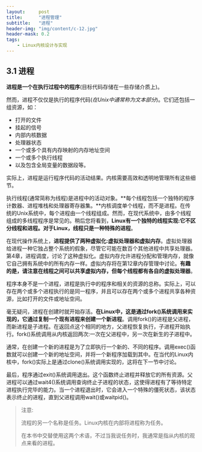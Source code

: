 ```yaml
---
layout:     post
title:      "进程管理"
subtitle:   "进程"
header-img: "img/content/c-12.jpg"
header-mask: 0.2
tags:
    - Linux内核设计与实现
---
```




## 3.1 进程

​		**进程是一个在执行过程中的程序**(目标代码存储在一些存储介质上)。

然而，进程不仅仅是执行的程序代码(*在Unix中通常称为文本部分*)。它们还包括一组资源，如：

- 打开的文件
- 挂起的信号
- 内部内核数据
- 处理器状态
- 一个或多个具有内存映射的内存地址空间
- 一个或多个执行线程
- 以及包含全局变量的数据段等。

实际上，进程是运行程序代码的活动结果。内核需要高效和透明地管理所有这些细节。

​		执行线程(通常简称为线程)是进程中的活动对象。**每个线程包括一个独特的程序计数器、进程堆栈和处理器寄存器集。**内核调度单个线程，而不是进程。在传统的Unix系统中，每个进程由一个线程组成。然而，在现代系统中，由多个线程组成的多线程程序是常见的。稍后您将看到，**Linux有一个独特的线程实现:它不区分线程和进程。对于Linux，线程只是一种特殊的进程**。

​		在现代操作系统上，**进程提供了两种虚拟化:虚拟处理器和虚拟内存**。虚拟处理器给进程一种它独占整个系统的假象，尽管它可能在数百个其他进程中共享处理器。第4章，进程调度，讨论了这种虚拟化。虚拟内存允许进程分配和管理内存，就像它自己拥有系统中的所有内存一样。虚拟内存将在第12章内存管理中讨论。**有趣的是，请注意在线程之间可以共享虚拟内存，但每个线程都有各自的虚拟处理器**。

​		程序本身不是一个进程，进程是执行中的程序和相关的资源的总称。实际上，可以存在两个或多个进程执行的是同一程序，并且可以存在两个或多个进程共享各种资源，比如打开的文件或地址空间。

​		毫无疑问，进程在创建时就开始存活。**在Linux中，这是通过fork()系统调用来实现的，它通过复制一个现有进程来创建一个新进程**。调用fork()的进程是父进程，而新进程是子进程。在返回点这个相同的地方，父进程恢复执行，子进程开始执行。fork()系统调用从内核返回两次:一次在父进程中，另一次在新生的子进程中。

​		通常，在创建一个新的进程是为了立即执行一个新的、不同的程序。调用exec()函数就可以创建一个新的地址空间，并将一个新程序加载到其中。在当代的Linux内核中，fork()实际上是通过clone()系统调用实现的，这将在下一节中讨论。

​		最后，程序通过exit()系统调用退出。这个函数终止进程并释放它的所有资源。父进程可以通过wait4()系统调用查询终止子进程的状态，这使得进程有了等待特定进程执行完毕的能力。当一个进程退出时，它会进入一个特殊的僵死状态，该状态表示终止的进程，直到父进程调用wait()或waitpid()。

> 注意:
>
> 流程的另一个名称是任务。Linux内核在内部将进程称为任务。
>
> 在本书中交替使用这两个术语，不过当我说任务时，我通常是指从内核的观点来看的进程。